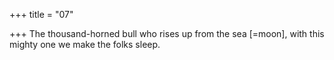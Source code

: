 +++
title = "07"

+++
The thousand-horned bull who rises up from the sea [=moon],
with this mighty one we make the folks sleep.